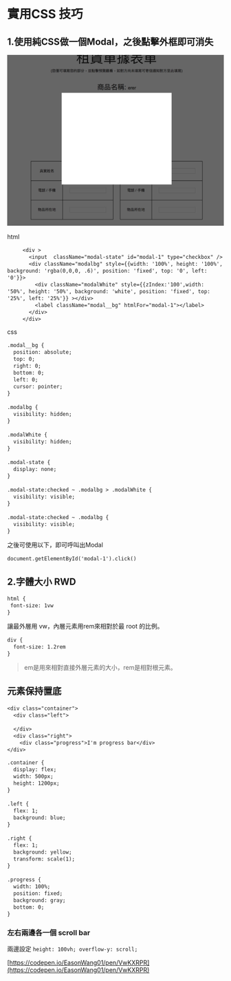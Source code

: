 # 實用CSS 技巧

## 1.使用純CSS做一個Modal，之後點擊外框即可消失

![](../.gitbook/assets/螢幕快照%202017-04-18%20下午3.17.33.png)

html

```text
     <div >
       <input  className="modal-state" id="modal-1" type="checkbox" />  
       <div className="modalbg" style={{width: '100%', height: '100%', background: 'rgba(0,0,0, .6)', position: 'fixed', top: '0', left: '0'}}>
         <div className="modalWhite" style={{zIndex:'100',width: '50%', height: '50%', background: 'white', position: 'fixed', top: '25%', left: '25%'}} ></div> 
         <label className="modal__bg" htmlFor="modal-1"></label>
       </div>     
     </div>
```

css

```text
.modal__bg {
  position: absolute;
  top: 0;
  right: 0;
  bottom: 0;
  left: 0;
  cursor: pointer;
}

.modalbg {
  visibility: hidden;
}

.modalWhite {
  visibility: hidden;
}

.modal-state {
  display: none;
}

.modal-state:checked ~ .modalbg > .modalWhite {
  visibility: visible;
}

.modal-state:checked ~ .modalbg {
  visibility: visible;
}
```

之後可使用以下，即可呼叫出Modal

```text
document.getElementById('modal-1').click()
```

## 2.字體大小 RWD

```text
html {
 font-size: 1vw
}
```

讓最外層用 vw，內層元素用rem來相對於最 root 的比例。

```text
div {
  font-size: 1.2rem
}
```

> em是用來相對直接外層元素的大小，rem是相對根元素。

## 元素保持置底

```markup
<div class="container">
  <div class="left">

  </div>
  <div class="right">
    <div class="progress">I'm progress bar</div>
</div>
```

```text
.container {
  display: flex;
  width: 500px;
  height: 1200px;
}

.left {
  flex: 1;
  background: blue;
}

.right {
  flex: 1;
  background: yellow;
  transform: scale(1);
}

.progress {
  width: 100%;
  position: fixed;
  background: gray;
  bottom: 0;
}
```

### 左右兩邊各一個 scroll bar

兩邊設定 `height: 100vh; overflow-y: scroll;`

[https://codepen.io/EasonWang01/pen/VwKXRPR](https://codepen.io/EasonWang01/pen/VwKXRPR)

